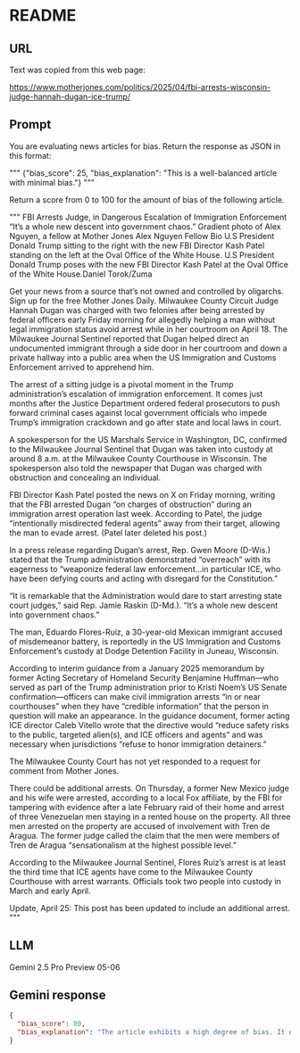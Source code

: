 # README

## URL

Text was copied from this web page:

https://www.motherjones.com/politics/2025/04/fbi-arrests-wisconsin-judge-hannah-dugan-ice-trump/

## Prompt

You are evaluating news articles for bias. Return the response as JSON in this format:

"""
{"bias_score": 25, "bias_explanation": "This is a well-balanced article with minimal bias."}
"""

Return a score from 0 to 100 for the amount of bias of the following article.

"""
FBI Arrests Judge, in Dangerous Escalation of Immigration Enforcement
“It’s a whole new descent into government chaos.”
Gradient photo of Alex Nguyen, a fellow at Mother Jones
Alex Nguyen
Fellow
Bio
U.S President Donald Trump sitting to the right with the new FBI Director Kash Patel standing on the left at the Oval Office of the White House.
U.S President Donald Trump poses with the new FBI Director Kash Patel at the Oval Office of the White House.Daniel Torok/Zuma

Get your news from a source that’s not owned and controlled by oligarchs. Sign up for the free Mother Jones Daily.
Milwaukee County Circuit Judge Hannah Dugan was charged with two felonies after being arrested by federal officers early Friday morning for allegedly helping a man without legal immigration status avoid arrest while in her courtroom on April 18. The Milwaukee Journal Sentinel reported that Dugan helped direct an undocumented immigrant through a side door in her courtroom and down a private hallway into a public area when the US Immigration and Customs Enforcement arrived to apprehend him.

The arrest of a sitting judge is a pivotal moment in the Trump administration’s escalation of immigration enforcement. It comes just months after the Justice Department ordered federal prosecutors to push forward criminal cases against local government officials who impede Trump’s immigration crackdown and go after state and local laws in court.

A spokesperson for the US Marshals Service in Washington, DC, confirmed to the Milwaukee Journal Sentinel that Dugan was taken into custody at around 8 a.m. at the Milwaukee County Courthouse in Wisconsin. The spokesperson also told the newspaper that Dugan was charged with obstruction and concealing an individual. 

FBI Director Kash Patel posted the news on X on Friday morning, writing that the FBI arrested Dugan “on charges of obstruction” during an immigration arrest operation last week. According to Patel, the judge “intentionally misdirected federal agents” away from their target, allowing the man to evade arrest. (Patel later deleted his post.)

In a press release regarding Dugan’s arrest, Rep. Gwen Moore (D-Wis.) stated that the Trump administration demonstrated “overreach” with its eagerness to “weaponize federal law enforcement…in particular ICE, who have been defying courts and acting with disregard for the Constitution.” 

“It is remarkable that the Administration would dare to start arresting state court judges,” said Rep. Jamie Raskin (D-Md.). “It’s a whole new descent into government chaos.”

The man, Eduardo Flores-Ruiz, a 30-year-old Mexican immigrant accused of misdemeanor battery, is reportedly in the US Immigration and Customs Enforcement’s custody at Dodge Detention Facility in Juneau, Wisconsin. 

According to interim guidance from a January 2025 memorandum by former Acting Secretary of Homeland Security Benjamine Huffman—who served as part of the Trump administration prior to Kristi Noem’s US Senate confirmation—officers can make civil immigration arrests “in or near courthouses” when they have “credible information” that the person in question will make an appearance. In the guidance document, former acting ICE director Caleb Vitello wrote that the directive would “reduce safety risks to the public, targeted alien(s), and ICE officers and agents” and was necessary when jurisdictions “refuse to honor immigration detainers.” 

The Milwaukee County Court has not yet responded to a request for comment from Mother Jones. 

There could be additional arrests. On Thursday, a former New Mexico judge and his wife were arrested, according to a local Fox affiliate, by the FBI for tampering with evidence after a late February raid of their home and arrest of three Venezuelan men staying in a rented house on the property. All three men arrested on the property are accused of involvement with Tren de Aragua. The former judge called the claim that the men were members of Tren de Aragua “sensationalism at the highest possible level.”

According to the Milwaukee Journal Sentinel, Flores Ruiz’s arrest is at least the third time that ICE agents have come to the Milwaukee County Courthouse with arrest warrants. Officials took two people into custody in March and early April. 

Update, April 25: This post has been updated to include an additional arrest.
"""

## LLM

Gemini 2.5 Pro Preview 05-06

## Gemini response

```json
{
  "bias_score": 80,
  "bias_explanation": "The article exhibits a high degree of bias. It originates from Mother Jones, a publication with a known left-leaning perspective. The headline itself ('FBI Arrests Judge, in Dangerous Escalation...') and the sub-headline ('It’s a whole new descent into government chaos.') immediately frame the event in a negative and alarming light. The article predominantly features quotes from Democratic politicians and critics of the Trump administration who condemn the arrest as 'overreach' and 'weaponizing federal law enforcement.' While it mentions the charges against the judge and the official government guidance on courthouse arrests, these are presented within a narrative that is overwhelmingly critical of the enforcement action. There is a lack of balancing quotes from sources who might support the arrest or argue that the judge's actions were unlawful and merited such a response. The focus is heavily on the perceived danger and political implications from a critical standpoint, rather than a neutral presentation of facts and diverse viewpoints."
}
```
